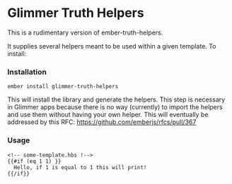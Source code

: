 # Glimmer Truth Helpers

This is a rudimentary version of ember-truth-helpers.

It supplies several helpers meant to be used within a given template.  To install:

### Installation

```
ember install glimmer-truth-helpers
```

This will install the library and generate the helpers.  This step is necessary in Glimmer apps because there is no way (currently) to import the helpers and use them without having your own helper.  This will eventually be addressed by this RFC: https://github.com/emberjs/rfcs/pull/367

### Usage

```
<!-- some-template.hbs !-->
{{#if (eq 1 1) }}
  Hello, if 1 is equal to 1 this will print!
{{/if}}
```